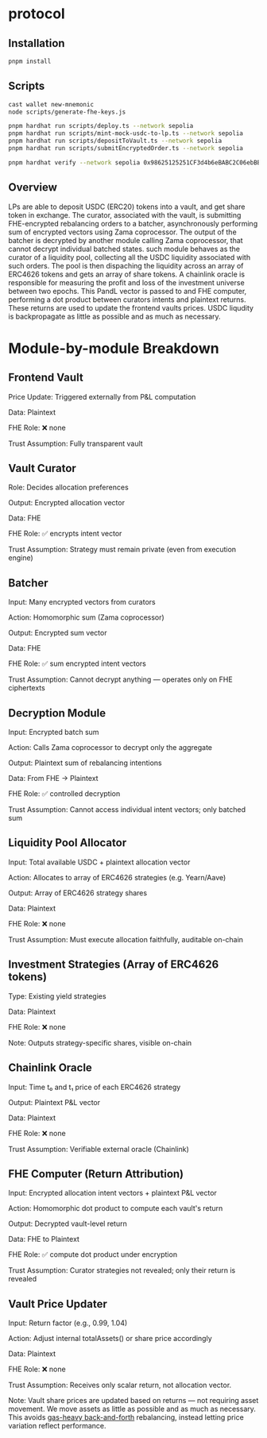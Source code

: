 # protocol

## Installation

```bash
pnpm install
```

## Scripts

```bash
cast wallet new-mnemonic
node scripts/generate-fhe-keys.js

pnpm hardhat run scripts/deploy.ts --network sepolia
pnpm hardhat run scripts/mint-mock-usdc-to-lp.ts --network sepolia
pnpm hardhat run scripts/depositToVault.ts --network sepolia
pnpm hardhat run scripts/submitEncryptedOrder.ts --network sepolia
```

```bash
pnpm hardhat verify --network sepolia 0x98625125251CF3d4b6eBABC2C06ebBB37B2C957a 0xD4aCA3f915627611172F56D85bc1a1478aeC6427 0xde1F4FeE2886fF17294DCC3fE13033A4dB9B6545 0x0102030405060708090a0b0c0d0e0f101112131415161718191a1b1c1d1e1f20
```


## Overview

LPs are able to deposit USDC (ERC20) tokens into a vault, and get share token in exchange. The curator, associated with the vault, is submitting FHE-encrypted rebalancing orders to a batcher, asynchronously performing sum of encrypted vectors using Zama coprocessor. The output of the batcher is decrypted by another module calling Zama coprocessor, that cannot decrypt individual batched states. such module behaves as the curator of a liquidity pool, collecting all the USDC liquidity associated with such orders. The pool is then dispaching the liquidity across an array of ERC4626 tokens and gets an array of share tokens. A chainlink oracle is responsible for measuring the profit and loss of the investment universe between two epochs. This PandL vector is passed to and FHE computer, performing a dot product between curators intents and plaintext returns. These returns are used to update the frontend vaults prices. USDC liqudity is backpropagate as little as possible and as much as necessary.

# Module-by-module Breakdown

## Frontend Vault

Price Update: Triggered externally from P&L computation

Data: Plaintext

FHE Role: ❌ none

Trust Assumption: Fully transparent vault

## Vault Curator

Role: Decides allocation preferences

Output: Encrypted allocation vector

Data: FHE

FHE Role: ✅ encrypts intent vector

Trust Assumption: Strategy must remain private (even from execution engine)

## Batcher

Input: Many encrypted vectors from curators

Action: Homomorphic sum (Zama coprocessor)

Output: Encrypted sum vector

Data: FHE

FHE Role: ✅ sum encrypted intent vectors

Trust Assumption: Cannot decrypt anything — operates only on FHE ciphertexts

## Decryption Module

Input: Encrypted batch sum

Action: Calls Zama coprocessor to decrypt only the aggregate

Output: Plaintext sum of rebalancing intentions

Data: From FHE → Plaintext

FHE Role: ✅ controlled decryption

Trust Assumption: Cannot access individual intent vectors; only batched sum

## Liquidity Pool Allocator

Input: Total available USDC + plaintext allocation vector

Action: Allocates to array of ERC4626 strategies (e.g. Yearn/Aave)

Output: Array of ERC4626 strategy shares

Data: Plaintext

FHE Role: ❌ none

Trust Assumption: Must execute allocation faithfully, auditable on-chain

## Investment Strategies (Array of ERC4626 tokens)

Type: Existing yield strategies

Data: Plaintext

FHE Role: ❌ none

Note: Outputs strategy-specific shares, visible on-chain

## Chainlink Oracle

Input: Time t₀ and t₁ price of each ERC4626 strategy

Output: Plaintext P&L vector

Data: Plaintext

FHE Role: ❌ none

Trust Assumption: Verifiable external oracle (Chainlink)

## FHE Computer (Return Attribution)

Input: Encrypted allocation intent vectors + plaintext P&L vector

Action: Homomorphic dot product to compute each vault's return

Output: Decrypted vault-level return

Data: FHE to Plaintext

FHE Role: ✅ compute dot product under encryption

Trust Assumption: Curator strategies not revealed; only their return is revealed

## Vault Price Updater

Input: Return factor (e.g., 0.99, 1.04)

Action: Adjust internal totalAssets() or share price accordingly

Data: Plaintext

FHE Role: ❌ none

Trust Assumption: Receives only scalar return, not allocation vector.

Note: Vault share prices are updated based on returns — not requiring asset movement. We move assets as little as possible and as much as necessary. This avoids [gas-heavy back-and-forth](https://github.com/OrionFinanceAI/orionfinance-app/blob/91ede5ef8cc37687cd4b8b42ba534d1fed79711d/app.py) rebalancing, instead letting price variation reflect performance.